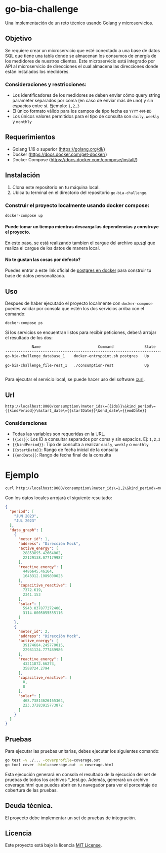 # go-bia-challenge
Una implementación de un reto técnico usando Golang y microservicios.

## Objetivo

Se requiere crear un microservicio que esté conectado a una base de datos SQL que tiene una tabla donde se almacenan los consumos de energía de los medidores de nuestros clientes. Este microservicio está integrado por API al microservicio de direcciones el cual almacena las direcciones donde están instalados los medidores.

### Consideraciones y restricciones:
- Los identificadores de los medidores se deben enviar cómo query string parameter separados por coma (en caso de enviar más de uno) y sin espacios entre sí. Ejemplo: `1,2,3`
- El único formato válido para los campos de tipo fecha es `YYYY-MM-DD`
- Los únicos valores permitidos para el tipo de consulta son `daily`, `weekly` y `monthly`


## Requerimientos

- Golang 1.19 o superior (https://golang.org/dl/)
- Docker (https://docs.docker.com/get-docker/)
- Docker Compose (https://docs.docker.com/compose/install/)

## Instalación

1. Clona este repositorio en tu máquina local.
2. Ubica tu terminal en el directorio del repositorio `go-bia-challenge`.
### Construir el proyecto localmente usando docker compose:

```console
docker-compose up
```
#### Puede tomar un tiempo mientras descarga las dependencias y construye el proyecto.
En este paso, se está realizando tambien el cargue del archivo [up.sql](internal/infraestructure/database/postgres/up.sql) que realiza el cargue de los datos de manera local.
#### No te gustan las cosas por defecto?
Puedes entrar a este link oficial de [postgres en docker](https://hub.docker.com/_/postgres) para construir tu base de datos personalizada.

## Uso

Despues de haber ejecutado el proyecto localmente con `docker-compose` puedes validar por consola que estén los dos servicios arriba con el comando:
```bash
docker-compose ps
```
Si los servicios se encuentran listos para recibir peticiones, deberá arrojar el resultado de los dos:
```bash
            Name                          Command              State                 Ports              
--------------------------------------------------------------------------------------------------------
go-bia-challenge_database_1    docker-entrypoint.sh postgres   Up      0.0.0.0:5432->5432/tcp,:::5432-  
                                                                       >5432/tcp                        
go-bia-challenge_file-rest_1   ./consumption-rest              Up      0.0.0.0:8080->8080/tcp,:::8080-  
                                                                       >8080/tcp                        
```

Para ejecutar el servicio local, se puede hacer uso del software [curl](https://curl.se/).

## Url
    http://localhost:8080/consumption\?meter_ids\={{ids}}\&kind_period\={{kindPeriod}}\&start_date\={{startDate}}\&end_date\={{endDate}}
### Consideraciones
- Todas las variables son requeridas en la URL.
- `{{ids}}`: Los ID a consultar separados por coma y sin espacios. Ej: `1,2,3`
- `{{kindPeriod}}`: Tipo de consulta a realizar `daily`, `weekly` o `monthly`
- `{{startDate}}`: Rango de fecha inicial de la consulta
- `{{endDate}}`: Rango de fecha final de la consulta

# Ejemplo
```bash
curl http://localhost:8080/consumption\?meter_ids\=1,2\&kind_period\=monthly\&start_date\=2023-06-01\&end_date\=2023-07-31
```
Con los datos locales arrojará el siguiente resultado:

```json
{
  "period": [
    "JUN 2023",
    "JUL 2023"
  ],
  "data_graph": [
    {
      "meter_id": 1,
      "address": "Dirección Mock",
      "active_energy": [
        28853895.42664002,
        22129138.077179987
      ],
      "reactive_energy": [
        4486645.46164,
        1643312.1089800023
      ],
      "capacitive_reactive": [
        7372.619,
        2341.153
      ],
      "solar": [
        5943.037877272408,
        3114.0005055555116
      ]
    },
    {
      "meter_id": 2,
      "address": "Dirección Mock",
      "active_energy": [
        39174684.245770015,
        22931124.777489986
      ],
      "reactive_energy": [
        43211872.66273,
        3588724.2794
      ],
      "capacitive_reactive": [
        0,
        0
      ],
      "solar": [
        468.73814626165364,
        223.37283915773872
      ]
    }
  ]
}
```


## Pruebas

Para ejecutar las pruebas unitarias, debes ejecutar los siguientes comando:
```bash
go test -v ./... -coverprofile=coverage.out
go tool cover -html=coverage.out -o coverage.html
```
Esta ejecución generará en consola el resultado de la ejecución del set de pruebas de todos los archivos *_test.go. Además, generará un archivo coverage.html que puedes abrir en tu navegador para ver el porcentaje de cobertura de las pruebas.
## Deuda técnica.
El proyecto debe implementar un set de pruebas de integración.

## Licencia

Este proyecto está bajo la licencia [MIT License](LICENSE).